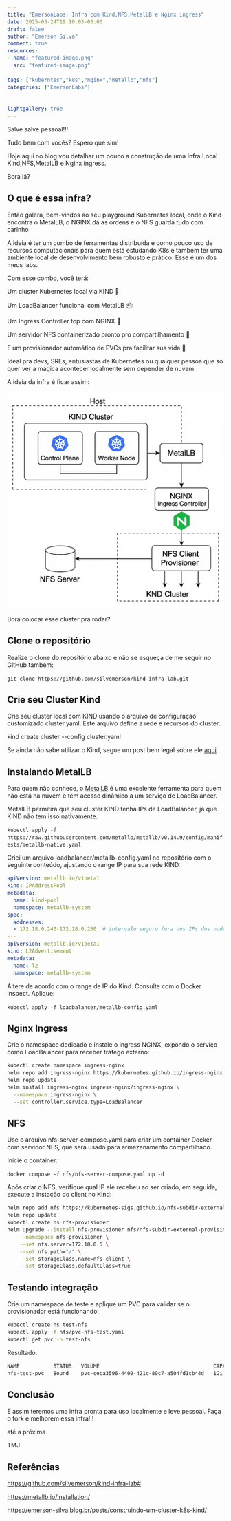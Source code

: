 ```yaml
---
title: "EmersonLabs: Infra com Kind,NFS,MetalLB e Nginx ingress"
date: 2025-05-24T19:10:03-03:00
draft: false
author: "Emerson Silva"
comment: true 
resources:
- name: "featured-image.png"
  src: "featured-image.png"

tags: ["kuberntes","k8s","nginx","metallb","nfs"]
categories: ["EmersonLabs"]


lightgallery: true
---
```


Salve salve pessoal!!!

Tudo bem com vocês? Espero que sim!  

Hoje aqui no blog vou detalhar um pouco a construção de uma Infra Local Kind,NFS,MetalLB e Nginx ingress. 

Bora lá? 


## O que é essa infra? 

Então galera, bem-vindos ao seu playground Kubernetes local, onde o Kind encontra o MetalLB, o NGINX dá as ordens e o NFS guarda tudo com carinho

A ideia é ter um combo de ferramentas distribuída e como pouco uso de recursos computacionais para quem está estudando K8s e também ter uma ambiente local de desenvolvimento bem robusto e prático. Esse é um dos meus labs. 

Com esse combo, você terá:

Um cluster Kubernetes local via KIND 🧱

Um LoadBalancer funcional com MetalLB 📦

Um Ingress Controller top com NGINX 🚦

Um servidor NFS containerizado pronto pro compartilhamento 🔁

E um provisionador automático de PVCs pra facilitar sua vida 📂

Ideal pra devs, SREs, entusiastas de Kubernetes ou qualquer pessoa que só quer ver a mágica acontecer localmente sem depender de nuvem.

A ideia da infra é ficar assim:


![](desenho-infra.png)



Bora colocar esse cluster pra rodar? 

## Clone o reposítório

Realize o clone do repositório abaixo e não se esqueça de me seguir no GitHub também:


`git clone https://github.com/silvemerson/kind-infra-lab.git`

## Crie seu Cluster Kind

Crie seu cluster local com KIND usando o arquivo de configuração customizado cluster.yaml. Este arquivo define a rede e recursos do cluster.

kind create cluster --config cluster.yaml


Se ainda não sabe utilizar o Kind, segue um post bem legal sobre ele [aqui](https://emerson-silva.blog.br/posts/construindo-um-cluster-k8s-kind/)

## Instalando MetalLB

Para quem não conhece, o [MetalLB](https://metallb.io/concepts/) é uma excelente ferramenta para quem não está na nuvem e tem acesso dinâmico a um serviço de LoadBalancer. 

MetalLB permitirá que seu cluster KIND tenha IPs de LoadBalancer, já que KIND não tem isso nativamente.

`kubectl apply -f https://raw.githubusercontent.com/metallb/metallb/v0.14.9/config/manifests/metallb-native.yaml`

Criei um arquivo loadbalancer/metallb-config.yaml no repositório com o seguinte conteúdo, ajustando o range IP para sua rede KIND:

```yml
apiVersion: metallb.io/v1beta1
kind: IPAddressPool
metadata:
  name: kind-pool
  namespace: metallb-system
spec:
  addresses:
  - 172.18.0.240-172.18.0.250  # intervalo seguro fora dos IPs dos nodes
---
apiVersion: metallb.io/v1beta1
kind: L2Advertisement
metadata:
  name: l2
  namespace: metallb-system
```
Altere de acordo com o range de IP do Kind. Consulte com o Docker inspect. Aplique:

`kubectl apply -f loadbalancer/metallb-config.yaml`


## Nginx Ingress

Crie o namespace dedicado e instale o ingress NGINX, expondo o serviço como LoadBalancer para receber tráfego externo:

```bash
kubectl create namespace ingress-nginx
helm repo add ingress-nginx https://kubernetes.github.io/ingress-nginx
helm repo update
helm install ingress-nginx ingress-nginx/ingress-nginx \
  --namespace ingress-nginx \
  --set controller.service.type=LoadBalancer

```

## NFS

Use o arquivo nfs-server-compose.yaml para criar um container Docker com servidor NFS, que será usado para armazenamento compartilhado.

Inicie o container:

`docker compose -f nfs/nfs-server-compose.yaml up -d`

Após criar o NFS, verifique qual IP ele recebeu ao ser criado, em seguida, execute a instação do client no Kind:

```bash
helm repo add nfs https://kubernetes-sigs.github.io/nfs-subdir-external-provisioner
helm repo update
kubectl create ns nfs-provisioner
helm upgrade --install nfs-provisioner nfs/nfs-subdir-external-provisioner \
    --namespace nfs-provisioner \
    --set nfs.server=172.18.0.5 \
    --set nfs.path="/" \
    --set storageClass.name=nfs-client \
    --set storageClass.defaultClass=true
```

## Testando integração

Crie um namespace de teste e aplique um PVC para validar se o provisionador está funcionando:

```bash
kubectl create ns test-nfs
kubectl apply -f nfs/pvc-nfs-test.yaml
kubectl get pvc -n test-nfs
```
Resultado:

```bash
NAME           STATUS   VOLUME                                     CAPACITY   ACCESS MODES   STORAGECLASS   AGE
nfs-test-pvc   Bound    pvc-ceca3596-4409-421c-89c7-a504fd1cb44d   1Gi        RWX            nfs-client     13s

```
## Conclusão

E assim teremos uma infra pronta para uso localmente e leve pessoal. Faça o fork e melhorem essa infra!!! 

até a próxima 

TMJ



## Referências

https://github.com/silvemerson/kind-infra-lab#

https://metallb.io/installation/

https://emerson-silva.blog.br/posts/construindo-um-cluster-k8s-kind/

<div id="giscus-comments">
  <script src="https://giscus.app/client.js"
          data-repo="silvemerson/emerson-silva-blog"
          data-repo-id="R_kgDONTalJA"
          data-category="General"
          data-category-id="DIC_kwDONTalJM4CkhmM"
          data-mapping="pathname"
          data-strict="0"
          data-reactions-enabled="1"
          data-emit-metadata="1"
          data-input-position="top"
          data-theme="dark"
          data-lang="pt"
          data-loading="lazy"
          crossorigin="anonymous"
          async>
  </script>
</div>